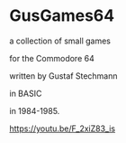# GusGames64

a collection of small games

for the Commodore 64

written by Gustaf Stechmann

in BASIC

in 1984-1985.

https://youtu.be/F_2xiZ83_is
